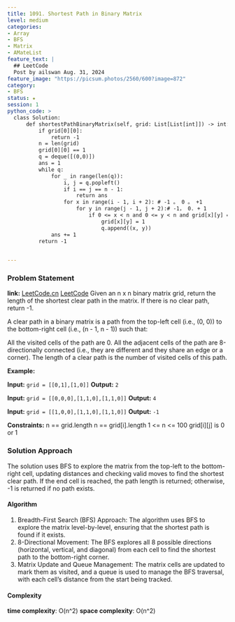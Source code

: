 ```yaml
---
title: 1091. Shortest Path in Binary Matrix
level: medium
categories:
- Array
- BFS
- Matrix
- AMateList
feature_text: |
  ## LeetCode  
  Post by ailswan Aug. 31, 2024
feature_image: "https://picsum.photos/2560/600?image=872"
category:
- BFS
status: ★
session: 1
python_code: >
  class Solution:
      def shortestPathBinaryMatrix(self, grid: List[List[int]]) -> int:
          if grid[0][0]:
              return -1
          n = len(grid)
          grid[0][0] == 1
          q = deque([(0,0)])
          ans = 1
          while q:
              for _ in range(len(q)):
                  i, j = q.popleft()
                  if i == j == n - 1:
                      return ans
                  for x in range(i - 1, i + 2): # -1 。 0 。 +1
                      for y in range(j - 1, j + 2):# -1， 0. + 1
                          if 0 <= x < n and 0 <= y < n and grid[x][y] == 0:
                              grid[x][y] = 1
                              q.append((x, y))
              ans += 1
          return -1
      

---
```


### Problem Statement
**link:**
[LeetCode.cn](https://leetcode.cn/problems/shortest-path-in-binary-matrix/)
[LeetCode](https://leetcode.com/problems/shortest-path-in-binary-matrix/)
Given an n x n binary matrix grid, return the length of the shortest clear path in the matrix. If there is no clear path, return -1.

A clear path in a binary matrix is a path from the top-left cell (i.e., (0, 0)) to the bottom-right cell (i.e., (n - 1, n - 1)) such that:

All the visited cells of the path are 0.
All the adjacent cells of the path are 8-directionally connected (i.e., they are different and they share an edge or a corner).
The length of a clear path is the number of visited cells of this path.

**Example:**

**Input:** `grid = [[0,1],[1,0]]`
**Output:** `2`

**Input:** `grid = [[0,0,0],[1,1,0],[1,1,0]]`
**Output:** `4`

**Input:** `grid = [[1,0,0],[1,1,0],[1,1,0]]`
**Output:** `-1`

**Constraints:**
n == grid.length
n == grid[i].length
1 <= n <= 100
grid[i][j] is 0 or 1

### Solution Approach
The solution uses BFS to explore the matrix from the top-left to the bottom-right cell, updating distances and checking valid moves to find the shortest clear path. If the end cell is reached, the path length is returned; otherwise, -1 is returned if no path exists.
#### Algorithm
1. Breadth-First Search (BFS) Approach: The algorithm uses BFS to explore the matrix level-by-level, ensuring that the shortest path is found if it exists.
2. 8-Directional Movement: The BFS explores all 8 possible directions (horizontal, vertical, and diagonal) from each cell to find the shortest path to the bottom-right corner.
3. Matrix Update and Queue Management: The matrix cells are updated to mark them as visited, and a queue is used to manage the BFS traversal, with each cell’s distance from the start being tracked.

#### Complexity
 **time complexity**: O(n^2)
 **space complexity**: O(n^2)